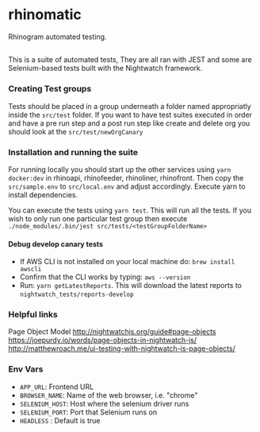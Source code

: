 # rhinomatic
Rhinogram automated testing.

##
  This is a suite of automated tests, They are all ran with JEST and some are Selenium-based tests built with the Nightwatch framework.

  ### Creating Test groups
  Tests should be placed in a group underneath a folder named appropriatly inside the `src/test` folder.
  If you want to have test suites executed in order and have a pre run step and a post run step like create and delete org you should look at the `src/test/newOrgCanary`

  ### Installation and running the suite
  For running locally you should start up the other services using `yarn docker:dev` in rhinoapi, rhinofeeder, rhinoliner, rhinofront.  Then copy the `src/sample.env` to `src/local.env` and adjust accordingly. Execute yarn to install dependencies.

  You can execute the tests using `yarn test`.  This will run all the tests.  If you wish to only run one particular test group then execute `./node_modules/.bin/jest src/tests/<testGroupFolderName>`

  #### Debug develop canary tests
  - If AWS CLI is not installed on your local machine do: `brew install awscli`
  - Confirm that the CLI works by typing: `aws --version`
  - Run: `yarn getLatestReports`. This will download the latest reports to `nightwatch_tests/reports-develop`

  ### Helpful links

  Page Object Model
    http://nightwatchjs.org/guide#page-objects
    https://joepurdy.io/words/page-objects-in-nightwatch-js/
    http://matthewroach.me/ui-testing-with-nightwatch-js-page-objects/


  ### Env Vars
  * `APP_URL`: Frontend URL
  * `BROWSER_NAME`: Name of the web browser, i.e. "chrome"
  * `SELENIUM_HOST`: Host where the selenium driver runs
  * `SELENIUM_PORT`: Port that Selenium runs on
  * `HEADLESS` : Default is true

